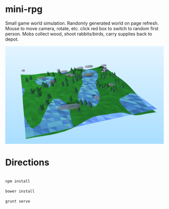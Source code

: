 mini-rpg
========

Small game world simulation. Randomly generated world on page refresh. Mouse to move camera, rotate, etc. click red box to switch to random first person. Mobs collect wood, shoot rabbits/birds, carry supplies back to depot.

![alt text](screenshot.png?raw=true "Screenshot")

Directions
==========

```shell

npm install

bower install

grunt serve
```
